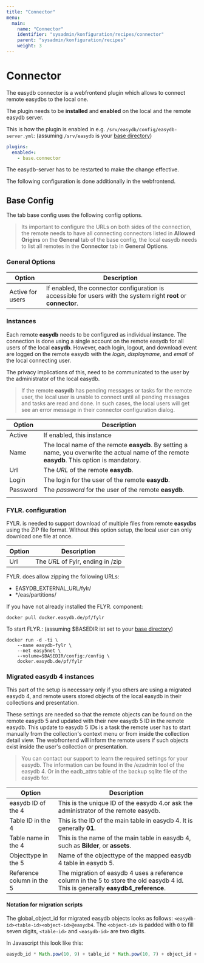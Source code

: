 ```yaml
---
title: "Connector"
menu:
  main:
    name: "Connector"
    identifier: "sysadmin/konfiguration/recipes/connector"
    parent: "sysadmin/konfiguration/recipes"
    weight: 3
---
```


# Connector

The easydb connector is a webfrontend plugin which allows to connect remote easydbs to the local one.

The plugin needs to be **installed** and **enabled** on the local and the remote easydb server.

This is how the plugin is enabled in e.g. `/srv/easydb/config/easydb-server.yml`: (assuming `/srv/easydb` is your [base directory](../../../installation/#mount))

```yaml
plugins:
  enabled+:
    - base.connector
```

The easydb-server has to be restarted to make the change effective.

The following configuration is done additionally in the webfrontend.

## Base Config

The tab base config uses the following config options.

> Its important to configure the URLs on both sides of the connection, the remote needs to have all connecting connectors listed in **Allowed Origins** on the **General** tab of the base config, the local easydb needs to list all remotes in the **Connector** tab in **General Options**.

### General Options

| Option           | Description                                                  |
| ---------------- | ------------------------------------------------------------ |
| Active for users | If enabled, the connector configuration is accessible for users with the system right **root** or **connector**. |

### Instances

Each remote **easydb** needs to be configured as individual instance. The connection is done using a single account on the remote easydb for all users of the local **easydb**. However, each login, logout, and download event are logged on the remote easydb with the *login*, *displayname*, and *email* of the local connecting user. 

The privacy implications of this, need to be communicated to the user by the administrator of the local easydb.

> If the remote **easydb** has pending messages or tasks for the remote user, the local user is unable to connect until all pending messages and tasks are read and done. In such cases, the local users will get see an error message in their connector configuration dialog.

| Option   | Description                                                  |
| -------- | ------------------------------------------------------------ |
| Active   | If enabled, this instance                                    |
| Name     | The local name of the remote **easydb**. By setting a name, you overwrite the actual name of the remote **easydb**. This option is mandatory. |
| Url      | The *URL* of the remote **easydb**.                          |
| Login    | The login for the user of the remote **easydb**.             |
| Password | The *password* for the user of the remote **easydb**.        |
|          |                                                              |

### FYLR. configuration

FYLR. is needed to support download of multiple files from remote **easydbs** using the ZIP file format. Without this option setup, the local user can only download one file at once.

| Option | Description                       |
| ------ | --------------------------------- |
| Url    | The *URL* of Fylr, ending in /zip |

FYLR. does allow zipping the following URLs:

- EASYDB_EXTERNAL_URL/fylr/
- */eas/partitions/

If you have not already installed the FLYR. component:
```
docker pull docker.easydb.de/pf/fylr
```

To start FLYR.: (assuming $BASEDIR ist set to your [base directory](../../../installation/#mount))

```
docker run -d -ti \
    --name easydb-fylr \
    --net easy5net \
    --volume=$BASEDIR/config:/config \
    docker.easydb.de/pf/fylr
```

### Migrated easydb 4 instances

This part of the setup is necessary only if you others are using a migrated easydb 4, and remote users stored objects of the local easydb in their collections and presentation.

These settings are needed so that the remote objects can be found on the remote easydb 5 and updated with their new easydb 5 ID in the remote easydb. This update to easydb 5 IDs is a task the remote user has to start manually from the collection's context menu or from inside the collection detail view. The webfrontend will inform the remote users if such objects exist inside the user's collection or presentation.

> You can contact our support to learn the required settings for your easydb. The information can be found in the /ezadmin tool of the easydb 4.   Or in the eadb_attrs table of the backup sqlite file of the easydb for.

| Option                    | Description                                                  |
| ------------------------- | ------------------------------------------------------------ |
| easydb ID of the 4        | This is the unique ID of the easydb 4.or ask the administrator of the remote easydb. |
| Table ID in the 4         | This is the ID of the main table in easydb 4. It is generally **01**. |
| Table name in the 4       | This is the name of the main table in easydb 4, such as **Bilder**, or **assets**. |
| Objecttype in the 5       | Name of the objecttype of the mapped easydb 4 table in easydb 5. |
| Reference column in the 5 | The migration of easydb 4 uses a reference column in the 5 to store the old easydb 4 id. This is generally **easydb4_reference**. |

#### Notation for migration scripts

The global_object_id for migrated easydb objects looks as follows: ```<easydb-id><table-id><object-id>@easydb4```. The ```<object-id>``` is padded with ```0``` to fill seven digits, ```<table-id>``` and  ```<easydb-id>``` are two digits.

In Javascript this look like this:

```javascript
easydb_id * Math.pow(10, 9) + table_id * Math.pow(10, 7) + object_id + "@easydb4"
```









